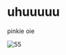 # uhuuuuu
pinkie oie
<!DOCTYPE html>
<html lang="pt-br">
<head>
    <meta charset="UTF-8">
    <meta http-equiv="X-UA-Compatible" content="IE=edge">
    <meta name="viewport" content="width=device-width, initial-scale=1.0">
    <title>Document</title>
</head>
<body>
<img src="https://www.google.com/url?sa=i&url=https%3A%2F%2Fhero.fandom.com%2Fwiki%2FPinkie_Pie_%2528G4%2529&psig=AOvVaw0GZp0jgBulQoTIMeRQVrYi&ust=1678362723630000&source=images&cd=vfe&ved=0CA0QjRxqFwoTCNC0ncKizP0CFQAAAAAdAAAAABAH" alt="55">
</body>
</html>
